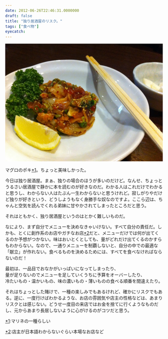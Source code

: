 ```yaml
---
date: 2012-06-26T22:46:31.0000000
draft: false
title: "独り居酒屋のリスク。"
tags: ["食べ物"]
eyecatch: 
---
```

<p><img src="20120626205210.jpg" alt="f:id:daruyanagi:20120626205210j:plain" title="f:id:daruyanagi:20120626205210j:plain" class="hatena-fotolife"></p><p>マグロのポキ<a href="#f1" name="fn1" title="マリネの一種らしい">*1</a>。ちょっと美味しかった。</p><p>今日は独り居酒屋。まぁ、独りの場合のほうが多いのだけど。なんせ、ちょっとうるさい居酒屋で静かに本を読むのが好きなのだ。わかる人はこれだけでわかると思うし、わからない人はたぶん一生わからないと思うけれど。寂しがりやだけど独りが好きという、どうしようもなく身勝手な奴なのですよ。ここら辺は、ちゃんと空気を読んでくれる弟妹に甘やかされてしまったところだと思う。</p><p>それはともかく、独り居酒屋というのはとかく難しいものだ。</p><p>なにより、まず自分でメニューを決めなきゃいけない。すべて自分の責任だ。しかも、とくに創作系のお店やガチなお店<a href="#f2" name="fn2" title="店主が日本語わからないぐらい本場なお店など">*2</a>だと、メニューだけでは何が出てくるのか予想がつかない。味はおいとくとしても、量がどれだけ出てくるのかすらもわからない。なので、一通りメニューを制覇しないと、自分の中での最適な「献立」が作れない。食べるものを決めるためには、すべてを食べなければならないのだ！</p><p>最初は、一品目でおなかがいっぱいになってしまったり、<br />
量が足りないのでメニューを足していくうちに予算をオーバーしたり、<br />
冷たいもの・温かいもの、味の濃いもの・薄いものの食べる順番を間違えたり。</p><p>それはちょっとした賭けで、一種の楽しみでもあるけれど、確かにリスクでもある。逆に、一度行けばわかるような、お店の雰囲気や店主の性格などは、あまりリスクとは感じない。どうせ一度目の来店ではお金を捨てに行くようなものだし、元からあまり長居しないように心がけるのがコツだと思う。</p>
<div class="footnote">
<p class="footnote"><a href="#fn1" name="f1" class="footnote-number">*1</a><span class="footnote-delimiter">:</span><span class="footnote-text">マリネの一種らしい</span></p>
<p class="footnote"><a href="#fn2" name="f2" class="footnote-number">*2</a><span class="footnote-delimiter">:</span><span class="footnote-text">店主が日本語わからないぐらい本場なお店など</span></p>
</div>
